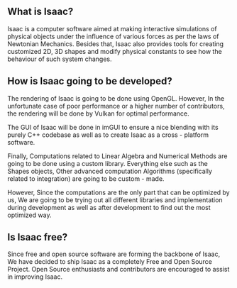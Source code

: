 ## What is Isaac?

Isaac is a computer software aimed at making interactive simulations of physical objects under the influence of various forces as per the laws of Newtonian Mechanics. Besides that, Isaac also provides tools for creating customized 2D, 3D shapes and modify physical constants to see how the behaviour of such system changes.

## How is Isaac going to be developed?

The rendering of Isaac is going to be done using OpenGL. However, In the unfortunate case of poor performance or a higher number of contributors, the rendering will be done by Vulkan for optimal performance.

The GUI of Isaac will be done in imGUI to ensure a nice blending with its purely C++ codebase as well as to create Isaac as a cross - platform software.

Finally, Computations related to Linear Algebra and Numerical Methods are going to be done using a custom library. Everything else such as the Shapes objects, Other advanced computation Algorithms (specifically related to integration) are going to be custom - made.

However, Since the computations are the only part that can be optimized by us, We are going to be trying out all different libraries and implementation during development as well as after development to find out the most optimized way.

## Is Isaac free?

Since free and open source software are forming the backbone of Isaac, We have decided to ship Isaac as a completely Free and Open Source Project. Open Source enthusiasts and contributors are encouraged to assist in improving Isaac.
